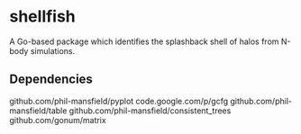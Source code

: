 # shellfish
A Go-based package which identifies the splashback shell of halos from N-body simulations.


Dependencies
------------

github.com/phil-mansfield/pyplot
code.google.com/p/gcfg
github.com/phil-mansfield/table
github.com/phil-mansfield/consistent_trees
github.com/gonum/matrix